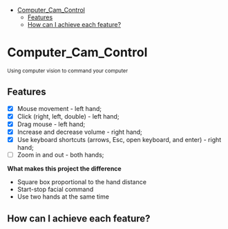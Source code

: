 - [Computer\_Cam\_Control](#computer_cam_control)
  - [Features](#features)
  - [How can I achieve each feature?](#how-can-i-achieve-each-feature)

# Computer_Cam_Control
<small>Using computer vision to command your computer</small>

## Features

- [X] Mouse movement - left hand;
- [X] Click (right, left, double)  - left hand;
- [X] Drag mouse - left hand;
- [X] Increase and decrease volume - right hand; 
- [X] Use keyboard shortcuts (arrows, Esc, open keyboard, and enter) - right hand;
- [ ] Zoom in and out - both hands;

**What makes this project the difference**

- Square box proportional to the hand distance
- Start-stop facial command
- Use two hands at the same time

## How can I achieve each feature?